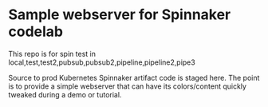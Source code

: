 # Sample webserver for Spinnaker codelab

This repo is for spin test in local,test,test2,pubsub,pubsub2,pipeline,pipeline2,pipe3

Source to prod Kubernetes Spinnaker artifact code is staged here. The point is
to provide a simple webserver that can have its colors/content quickly tweaked
during a demo or tutorial.
